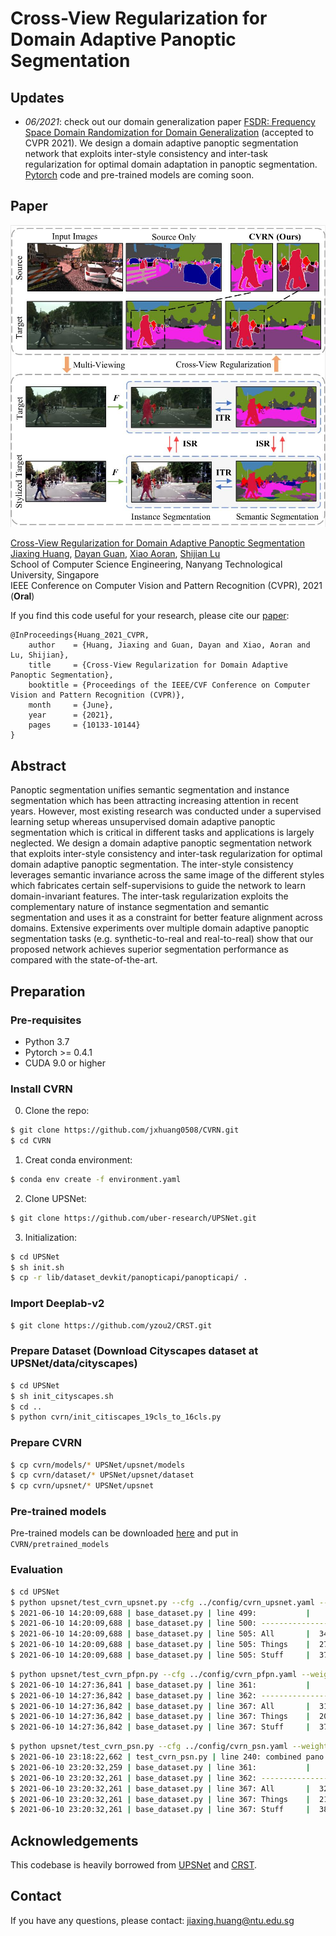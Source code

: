 # Cross-View Regularization for Domain Adaptive Panoptic Segmentation

## Updates
- *06/2021*: check out our domain generalization paper [FSDR: Frequency Space Domain Randomization for Domain Generalization](https://arxiv.org/abs/2103.02370) (accepted to CVPR 2021). We design a domain adaptive panoptic segmentation network that exploits inter-style consistency and inter-task regularization for optimal domain adaptation in panoptic segmentation. [Pytorch](https://github.com/jxhuang0508/FSDR) code and pre-trained models are coming soon.

## Paper
![](./figure_1.jpg)

[Cross-View Regularization for Domain Adaptive Panoptic Segmentation](https://arxiv.org/abs/2103.02584)  
 [Jiaxing Huang](https://scholar.google.com/citations?user=czirNcwAAAAJ&hl=en&oi=ao),  [Dayan Guan](https://scholar.google.com/citations?user=9jp9QAsAAAAJ&hl=en), [Xiao Aoran](https://scholar.google.com/citations?user=yGKsEpAAAAAJ&hl=en), [Shijian Lu](https://scholar.google.com/citations?user=uYmK-A0AAAAJ&hl=en)  
 School of Computer Science Engineering, Nanyang Technological University, Singapore  
 IEEE Conference on Computer Vision and Pattern Recognition (CVPR), 2021 (**Oral**)

If you find this code useful for your research, please cite our [paper](https://openaccess.thecvf.com/content/CVPR2021/papers/Huang_Cross-View_Regularization_for_Domain_Adaptive_Panoptic_Segmentation_CVPR_2021_paper.pdf):

```
@InProceedings{Huang_2021_CVPR,
    author    = {Huang, Jiaxing and Guan, Dayan and Xiao, Aoran and Lu, Shijian},
    title     = {Cross-View Regularization for Domain Adaptive Panoptic Segmentation},
    booktitle = {Proceedings of the IEEE/CVF Conference on Computer Vision and Pattern Recognition (CVPR)},
    month     = {June},
    year      = {2021},
    pages     = {10133-10144}
}
```

## Abstract
Panoptic segmentation unifies semantic segmentation and instance segmentation which has been attracting increasing attention in recent years. However, most existing research was conducted under a supervised learning setup whereas unsupervised domain adaptive panoptic segmentation which is critical in different tasks and applications is largely neglected. We design a domain adaptive panoptic segmentation network that exploits inter-style consistency and inter-task regularization for optimal domain adaptive panoptic segmentation. The inter-style consistency leverages semantic invariance across the same image of the different styles which fabricates certain self-supervisions to guide the network to learn domain-invariant features. The inter-task regularization exploits the complementary nature of instance segmentation and semantic segmentation and uses it as a constraint for better feature alignment across domains. Extensive experiments over multiple domain adaptive panoptic segmentation tasks (e.g. synthetic-to-real and real-to-real) show that our proposed network achieves superior segmentation performance as compared with the state-of-the-art.

## Preparation

### Pre-requisites
* Python 3.7
* Pytorch >= 0.4.1
* CUDA 9.0 or higher

### Install CVRN
0. Clone the repo:
```bash
$ git clone https://github.com/jxhuang0508/CVRN.git
$ cd CVRN
```
1. Creat conda environment:
```bash
$ conda env create -f environment.yaml
```

2. Clone UPSNet:
```bash
$ git clone https://github.com/uber-research/UPSNet.git
```
3. Initialization:
```bash
$ cd UPSNet
$ sh init.sh
$ cp -r lib/dataset_devkit/panopticapi/panopticapi/ .
```

### Import Deeplab-v2
```bash
$ git clone https://github.com/yzou2/CRST.git
```

### Prepare Dataset (Download Cityscapes dataset at UPSNet/data/cityscapes)
```bash
$ cd UPSNet
$ sh init_cityscapes.sh
$ cd ..
$ python cvrn/init_citiscapes_19cls_to_16cls.py
```

### Prepare CVRN
```bash
$ cp cvrn/models/* UPSNet/upsnet/models
$ cp cvrn/dataset/* UPSNet/upsnet/dataset
$ cp cvrn/upsnet/* UPSNet/upsnet
```
### Pre-trained models
Pre-trained models can be downloaded [here](https://github.com/jxhuang0508/CVRN/releases/tag/Latest) and put in ```CVRN/pretrained_models```

### Evaluation
```bash
$ cd UPSNet
$ python upsnet/test_cvrn_upsnet.py --cfg ../config/cvrn_upsnet.yaml --weight_path ../pretrained_models/cvrn_upsnet.pth
$ 2021-06-10 14:20:09,688 | base_dataset.py | line 499:           |    PQ     SQ     RQ     N
$ 2021-06-10 14:20:09,688 | base_dataset.py | line 500: --------------------------------------
$ 2021-06-10 14:20:09,688 | base_dataset.py | line 505: All       |  34.0   68.2   43.4    16
$ 2021-06-10 14:20:09,688 | base_dataset.py | line 505: Things    |  27.9   73.6   37.3     6
$ 2021-06-10 14:20:09,688 | base_dataset.py | line 505: Stuff     |  37.7   65.0   47.1    10
```
```bash
$ python upsnet/test_cvrn_pfpn.py --cfg ../config/cvrn_pfpn.yaml --weight_path ../pretrained_models/cvrn_pfpn.pth
$ 2021-06-10 14:27:36,841 | base_dataset.py | line 361:           |    PQ     SQ     RQ     N
$ 2021-06-10 14:27:36,842 | base_dataset.py | line 362: --------------------------------------
$ 2021-06-10 14:27:36,842 | base_dataset.py | line 367: All       |  31.4   66.4   40.0    16
$ 2021-06-10 14:27:36,842 | base_dataset.py | line 367: Things    |  20.7   68.1   28.2     6
$ 2021-06-10 14:27:36,842 | base_dataset.py | line 367: Stuff     |  37.9   65.4   47.0    10
```
```bash
$ python upsnet/test_cvrn_psn.py --cfg ../config/cvrn_psn.yaml --weight_path ../pretrained_models/cvrn_psn_maskrcnn_branch.pth
$ 2021-06-10 23:18:22,662 | test_cvrn_psn.py | line 240: combined pano result:
$ 2021-06-10 23:20:32,259 | base_dataset.py | line 361:           |    PQ     SQ     RQ     N
$ 2021-06-10 23:20:32,261 | base_dataset.py | line 362: --------------------------------------
$ 2021-06-10 23:20:32,261 | base_dataset.py | line 367: All       |  32.1   66.6   41.1    16
$ 2021-06-10 23:20:32,261 | base_dataset.py | line 367: Things    |  21.6   68.7   30.2     6
$ 2021-06-10 23:20:32,261 | base_dataset.py | line 367: Stuff     |  38.4   65.3   47.6    10
```

## Acknowledgements
This codebase is heavily borrowed from [UPSNet](https://github.com/uber-research/UPSNet) and [CRST](https://github.com/yzou2/CRST).

## Contact
If you have any questions, please contact: jiaxing.huang@ntu.edu.sg
